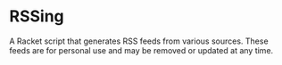# RSSing

A Racket script that generates RSS feeds from various sources. These feeds are
for personal use and may be removed or updated at any time.
